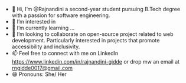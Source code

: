 - 👋 Hi, I’m @Rajnandini a second-year student pursuing B.Tech degree with a passion for software engineering.
- 👀 I’m interested in 
- 🌱 I’m currently learning ...
- 💞️ I’m looking to collaborate on open-source project related to web development. Particularly interested in projects that promote accessibility and inclusivity.
- 📫 Feel free to connect with me on LinkedIn https://www.linkedin.com/in/rajnandini-gidde or drop mw an email at rngidde0017@gmail.com
- 😄 Pronouns: She/ Her
 
<!---
Rajnandini007/Rajnandini007 is a ✨ special ✨ repository because its `README.md` (this file) appears on your GitHub profile.
You can click the Preview link to take a look at your changes.
--->
